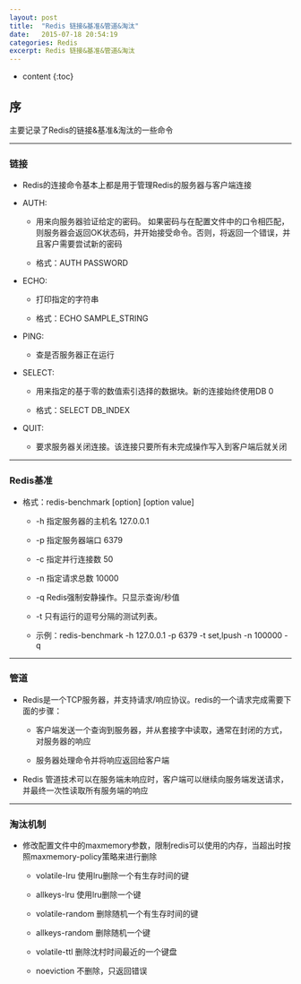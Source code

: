 ```yaml
---
layout: post
title:  "Redis 链接&基准&管道&淘汰"
date:   2015-07-18 20:54:19
categories: Redis
excerpt: Redis 链接&基准&管道&淘汰
---
```


* content
{:toc}


## 序

主要记录了Redis的链接&基准&淘汰的一些命令

---

### 链接

 * Redis的连接命令基本上都是用于管理Redis的服务器与客户端连接

 * AUTH:

   * 用来向服务器验证给定的密码。 如果密码与在配置文件中的口令相匹配，则服务器会返回OK状态码，并开始接受命令。否则，将返回一个错误，并且客户需要尝试新的密码

   * 格式：AUTH PASSWORD

 * ECHO:

   * 打印指定的字符串

   * 格式：ECHO SAMPLE_STRING

 * PING:

   * 查是否服务器正在运行

 * SELECT:

   * 用来指定的基于零的数值索引选择的数据块。新的连接始终使用DB 0

   * 格式：SELECT DB_INDEX

 * QUIT:

   * 要求服务器关闭连接。该连接只要所有未完成操作写入到客户端后就关闭

---

### Redis基准

 * 格式：redis-benchmark [option] [option value]

    * -h	指定服务器的主机名	127.0.0.1

    * -p	指定服务器端口	6379

    * -c	指定并行连接数	50

    * -n	指定请求总数	10000

    * -q	Redis强制安静操作。只显示查询/秒值

    * -t	只有运行的逗号分隔的测试列表。

    * 示例：redis-benchmark -h 127.0.0.1 -p 6379 -t set,lpush -n 100000 -q

---

### 管道

 * Redis是一个TCP服务器，并支持请求/响应协议。redis的一个请求完成需要下面的步骤：

   * 客户端发送一个查询到服务器，并从套接字中读取，通常在封闭的方式，对服务器的响应

   * 服务器处理命令并将响应返回给客户端

 * Redis 管道技术可以在服务端未响应时，客户端可以继续向服务端发送请求，并最终一次性读取所有服务端的响应

---

### 淘汰机制

 * 修改配置文件中的maxmemory参数，限制redis可以使用的内存，当超出时按照maxmemory-policy策略来进行删除

   * volatile-lru  使用lru删除一个有生存时间的键

   * allkeys-lru   使用lru删除一个键

   * volatile-random  删除随机一个有生存时间的键

   * allkeys-random    删除随机一个键

   * volatile-ttl   删除沈村时间最近的一个键盘

   * noeviction  不删除，只返回错误

